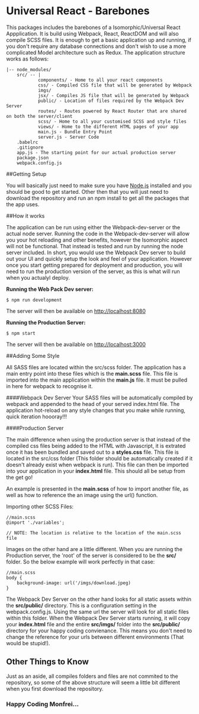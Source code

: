 # Universal React - Barebones

This packages includes the barebones of a Isomorphic/Universal React Appplication. It is build using Webpack, React, ReactDOM and will also compile SCSS files. It is enough to get a basic application up and running, if you don't require any database connections and don't wish to use a more complicated Model architecture such as Redux. The application structure works as follows:

	|-- node_modules/
		src/ --	|
				components/ - Home to all your react components
				css/ - Compiled CSS file that will be generated by Webpack
				imgs/ 
				jsx/ - Compiles JS file that will be generated by Webpack
				public/ - Location of files required by the Webpack Dev Server
				routes/ - Routes powered by React Router that are shared on both the server/client
				scss/ - Home to all your customised SCSS and style files
				views/ - Home to the different HTML pages of your app
				main.js - Bundle Entry Point
				server.js - Server Code
		.babelrc
		.gitignore
		app.js - The starting point for our actual production server
		package.json
		webpack.config.js
		
##Getting Setup

You will basically just need to make sure you have [Node.js](https://nodejs.org/en/) installed and you should be good to get started. Other then that you will just need to download the repository and run an npm install to get all the packages that the app uses.

##How it works

The application can be run using either the Webpack-dev-server or the actual node server. Running the code in the Webpack-dev-server will allow you your hot reloading and other benefits, however the Isomorphic aspect will not be functional. That instead is tested and run by running the node server included. In short, you would use the Webpack Dev server to build out your UI and quickly setup the look and feel of your application. However once you start getting prepared for deployment and production, you will need to run the production version of the server, as this is what will run when you actualyl deploy.

**Running the Web Pack Dev server:**

	$ npm run development
	
The server will then be available on [http://localhost:8080](http://localhost:8080)
		
**Running the Production Server:**

	$ npm start
	
The server will then be available on [http://localhost:3000](http://localhost:3000)
	
##Adding Some Style

All SASS files are located within the src/scss folder. The application has a main entry point into these files which is the **main.scss** file. This file is imported into the main application within the **main.js** file. It must be pulled in here for webpack to recognise it.

####Webpack Dev Server
Your SASS files will be automatically compiled by webpack and appended to the head of your served index.html file. The application hot-reload on any style changes that you make while running, quick iteration hoooray!!!

####Production Server

The main difference when using the production server is that instead of the compiled css files being added to the HTML with Javascript, it is extrated once it has been bundled and saved out to a **styles.css** file. This file is located in the src/css folder (This folder should be automatically created if it doesn't already exist when webpack is run). This file can then be imported into your application in your **index.html** file. This should all be setup from the get go!

An example is presented in the **main.scss** of how to import another file, as well as how to reference the an image using the url() function.

Importing other SCSS Files:

	//main.scss
	@import './variables';
	
	// NOTE: The location is relative to the location of the main.scss file

Images on the other hand are a little different. When you are running the Production server, the 'root' of the server is considered to be the **src/** folder. So the below example will work perfectly in that case:

	//main.scss
	body {
		background-image: url('/imgs/download.jpeg)
	}
	
The Webpack Dev Server on the other hand looks for all static assets within the **src/public/** directory. This is a configuration setting in the webpack.config.js. Using the same url the server will look for all static files within this folder. When the Webpack Dev Server starts running, it will copy your **index.html** file and the entire **src/imgs/** folder into the **src/public/** directory for your happy coding convienance. This means you don't need to change the reference for your urls between different environments (That would be stupid!).

## Other Things to Know

Just as an aside, all compiles folders and files are not commited to the repository, so some of the above structure will seem a little bit different when you first download the repository. 

### Happy Coding Monfrei...
	

		